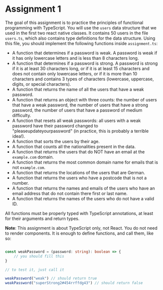 # Assignment 1

The goal of this assignment is to practice the principles of functional programming with TypeScript. You will use the `users` data structure that we used in the first two react native classes. It contains 50 users in the file `users.ts`, which also contains type definitions for the data structure. Using this file, you should implement the following functions inside `assignment.ts`:

- A function that determines if a password is weak. A password is weak if it has only lowercase letters and is less than 8 characters long. 
- A function that determines if a password is strong. A password is strong if it is at least 30 characters long, or if it is at least 15 characters and does not contain only lowercase letters, or if it is more than 10 characters and contains 3 types of characters (lowercase, uppercase, digits, or special characters).
- A function that returns the name of all the users that have a weak password.
- A function that returns an object with three counts: the number of users that have a weak password, the number of users that have a strong password, the number of users that have a password of medium difficulty.
- A function that resets all weak passwords: all users with a weak password have their password changed to "pleaseupdateyourpassword" (in practice, this is probably a terrible idea!).
- A function that sorts the users by their age.
- A function that counts all the nationalities present in the data.
- A function that returns the users that do NOT have an email at the `example.com` domain.
- A function that returns the most common domain name for emails that is not `example.com`.
- A function that returns the locations of the users that are German.
- A function that returns the users who have a postcode that is not a number.
- A function that returns the names and emails of the users who have an email address that do not contain there first or last name.
- A function that returns the names of the users who do not have a valid ID.

All functions must be properly typed with TypeScript annotations, at least for their arguments and return types.


**Note**: This assignment is about TypeScript only, not React. You do not need to render components. It is enough to define functions, and call them, like so:

```typescript

const weakPassword = (password: string): boolean => {
    // you should fill this
}

// to test it, just call it

weakPassword("weak") // should return true
weakPassword("superStrong2#454rrffdg43") // should return false

```


